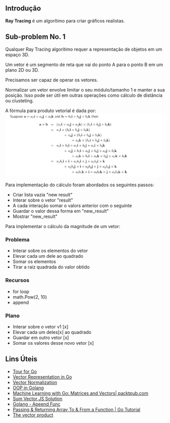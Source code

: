## Introdução
**Ray Tracing** é um algorítimo para criar gráficos realistas.

## Sub-problem No. 1
Qualquer Ray Tracing algorítimo requer a representação de objetos em um espaço 3D.

Um vetor é um segmento de reta que vai do ponto A para o ponto B em um plano 2D ou 3D.

Precisamos ser capaz de operar os vetores.

Normalizar um vetor envolve limitar o seu módulo/tamanho 1 e manter a sua posição. Isso pode ser útil em outras operações como cálculo de distância ou clusteting.

A fórmula para produto vetorial é dada por: 
![image](image_2.png)

Para implementação do cálculo foram abordados os seguintes passos:

- Criar lista vazia "new result"
- Interar sobre o vetor "result"
- A cada interação somar o valors anterior com o seguinte
- Guardar o valor dessa forma em "new_result"
- Mostrar "new_result"

Para implementar o cálculo da magnitude de um vetor:

### Problema
- Interar sobre os elementos do vetor
- Elevar cada um dele ao quadrado
- Somar os elementos
- Tirar a raiz quadrada do valor obtido

### Recursos
- for loop
- math.Pow(2, 10)
- append

### Plano
- Interar sobre o vetor v1 [x]
- Elevar cada um deles[x] ao quadrado 
- Guardar em outro vetor [x]
- Somar os valores desse novo vetor [x]

## Lins Úteis
- [Tour for Go](https:-go.dev/tour/moretypes/6)
- [Vector Representation in Go](https:-www.netguru.com/blog/vector-operations-in-go)
- [Vector Normalization](https:-www.khanacademy.org/computing/computer-programming/programming-natural-simulations/programming-vectors/a/vector-magnitude-normalization)
- [OOP in Golang](https:-www.tutorialspoint.com/golang-program-to-create-a-class-and-object#:~:text=Structs%20%E2%88%92%20Go%20language%20does%20not,same%20or%20different%20data%20type.)
- [Machine Learning with Go: Matrices and Vectors| packtpub.com
](https:-www.youtube.com/watch?v=rzYzsdKImEs)
- [Sum Vector JS Solution](https:-spellbox.app/spells/javascript/two-functions-that-make-sum-two-vectors-and-make-their-dot-product-in-javascript)
- [Golang - Apeend Func](https:-dev.to/andyhaskell/a-closer-look-at-go-s-slice-append-function-3bhb)
- [Passing & Returning Array To & From a Function | Go Tutorial](https:-www.youtube.com/watch?v=_mVLhNgQ7_8)
- [The vector product](https:-www.mathcentre.ac.uk/resources/uploaded/mc-ty-vectorprod-2009-1.pdf)